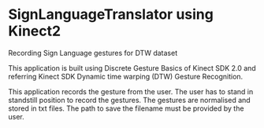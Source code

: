 # SignLanguageTranslator using Kinect2
Recording Sign Language gestures for DTW dataset

This application is built using Discrete Gesture Basics of Kinect SDK 2.0 and referring Kinect SDK Dynamic time warping (DTW) Gesture Recognition.

This application records the gesture from the user. The user has to stand in standstill position to record the gestures. The gestures are normalised and stored in txt files.
The path to save the filename must be provided by the user.


